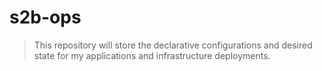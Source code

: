 # s2b-ops

> This repository will store the declarative configurations and desired state for my applications and infrastructure deployments.
